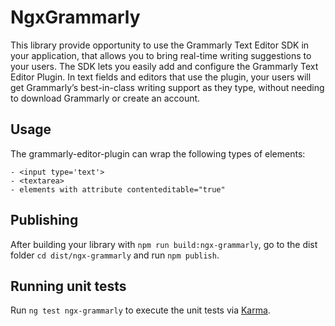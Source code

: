 # NgxGrammarly

This library provide opportunity to use the Grammarly Text Editor SDK in your application, that allows you to bring real-time writing suggestions to your users. The SDK lets you easily add and configure the Grammarly Text Editor Plugin. In text fields and editors that use the plugin, your users will get Grammarly’s best-in-class writing support as they type, without needing to download Grammarly or create an account.

## Usage

The grammarly-editor-plugin can wrap the following types of elements:

    - <input type='text'>
    - <textarea>
    - elements with attribute contenteditable="true"

## Publishing

After building your library with `npm run build:ngx-grammarly`, go to the dist folder `cd dist/ngx-grammarly` and run `npm publish`.

## Running unit tests

Run `ng test ngx-grammarly` to execute the unit tests via [Karma](https://karma-runner.github.io).
